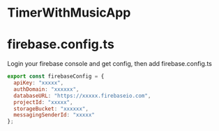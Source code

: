 # TimerWithMusicApp

# firebase.config.ts

Login your firebase console and get config, then add firebase.config.ts

```javascript
export const firebaseConfig = {
  apiKey: "xxxxx",
  authDomain: "xxxxxx",
  databaseURL: "https://xxxxx.firebaseio.com",
  projectId: "xxxxx",
  storageBucket: "xxxxxx",
  messagingSenderId: "xxxxx"
};
```
